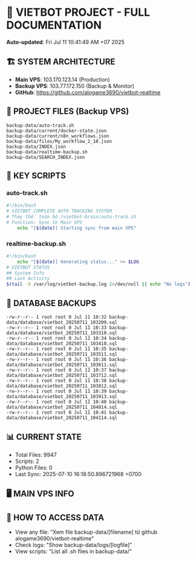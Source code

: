 # 🤖 VIETBOT PROJECT - FULL DOCUMENTATION
**Auto-updated**: Fri Jul 11 10:41:49 AM +07 2025

## 🏗️ SYSTEM ARCHITECTURE
- **Main VPS**: 103.170.123.14 (Production)
- **Backup VPS**: 103.77.172.150 (Backup & Monitor)
- **GitHub**: https://github.com/alogame3690/vietbot-realtime

## 📁 PROJECT FILES (Backup VPS)
```
backup-data/auto-track.sh
backup-data/current/docker-state.json
backup-data/current/n8n_workflows.json
backup-data/files/My_workflow_2_10.json
backup-data/INDEX.json
backup-data/realtime-backup.sh
backup-data/SEARCH_INDEX.json
```

## 🔧 KEY SCRIPTS
### auto-track.sh
```bash
#!/bin/bash
# VIETBOT COMPLETE AUTO TRACKING SYSTEM
# Thay thế toàn bộ /vietbot-brain/auto-track.sh
# Function: Sync từ Main VPS
    echo "[$(date)] Starting sync from main VPS"
```
### realtime-backup.sh
```bash
#!/bin/bash
    echo "[$(date)] Generating status..." >> $LOG
# VIETBOT STATUS
## System Info
## Last Activity
$(tail -5 /var/log/vietbot-backup.log 2>/dev/null || echo "No logs")
```

## 💾 DATABASE BACKUPS
```
-rw-r--r-- 1 root root 0 Jul 11 10:32 backup-data/database/vietbot_20250711_103209.sql
-rw-r--r-- 1 root root 0 Jul 11 10:33 backup-data/database/vietbot_20250711_103310.sql
-rw-r--r-- 1 root root 0 Jul 11 10:34 backup-data/database/vietbot_20250711_103410.sql
-rw-r--r-- 1 root root 0 Jul 11 10:35 backup-data/database/vietbot_20250711_103511.sql
-rw-r--r-- 1 root root 0 Jul 11 10:36 backup-data/database/vietbot_20250711_103611.sql
-rw-r--r-- 1 root root 0 Jul 11 10:37 backup-data/database/vietbot_20250711_103712.sql
-rw-r--r-- 1 root root 0 Jul 11 10:38 backup-data/database/vietbot_20250711_103812.sql
-rw-r--r-- 1 root root 0 Jul 11 10:39 backup-data/database/vietbot_20250711_103913.sql
-rw-r--r-- 1 root root 0 Jul 11 10:40 backup-data/database/vietbot_20250711_104014.sql
-rw-r--r-- 1 root root 0 Jul 11 10:41 backup-data/database/vietbot_20250711_104114.sql
```

## 📊 CURRENT STATE
- Total Files: 9947
- Scripts: 2
- Python Files: 0
- Last Sync: 2025-07-10 16:18:50.896721968 +0700

## 🖥️ MAIN VPS INFO


## 🚨 HOW TO ACCESS DATA
- View any file: "Xem file backup-data/[filename] từ github alogame3690/vietbot-realtime"
- Check logs: "Show backup-data/logs/[logfile]"
- View scripts: "List all .sh files in backup-data/"
